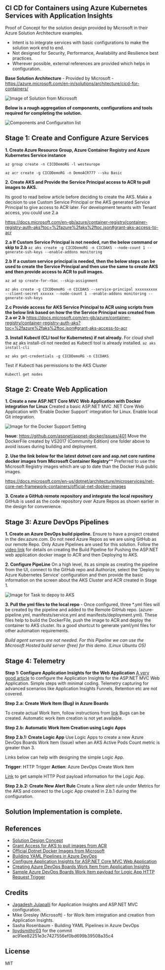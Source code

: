 ## CI CD for Containers using Azure Kubernetes Services with Application Insights

Proof of Concept for the solution design provided by Microsoft in their Azure Solution Architecture examples.  
   
 - Intent is to integrate services with basic configurations to make the solution work end to end.  
 - Not designed for Security, Performance, Availability and Resilience best practices.
 - Wherever possible, external references are provided which helps in configuration.

**Base Solution Architecture** - Provided by Microsoft - https://azure.microsoft.com/en-in/solutions/architecture/cicd-for-containers/

![Image of Solution from Microsoft](https://github.com/Sanoobk/CICDContainers-Demo02/blob/master/Images/SolutionDesign.PNG)

**Below is a rough aggregation of components, configurations and tools required for completing the solution.**

![Components and Configuraiton list](https://github.com/Sanoobk/CI-CD-Containers-Azure-Kubernetes-Service/blob/master/Images/Components.PNG)


## Stage 1: Create and Configure Azure Services

**1. Create Azure Resource Group, Azure Container Registry and Azure Kubernetes Service instance**

`az group create -n CICDDemoRG -l westeurope`

`az acr create -g CICDDemoRG -n DemoACR777 --sku Basic`

**2. Create AKS and Provide the Service Principal access to ACR to pull images to AKS.** 

Its good to read below article before deciding to create the AKS. Make a decision to use Custom Service Principal or the AKS generated Service Principal to give access to ACR later. For development tenants with Tenant access, you could use 2.a

https://docs.microsoft.com/en-gb/azure/container-registry/container-registry-auth-aks?toc=%2fazure%2faks%2ftoc.json#grant-aks-access-to-acr

**2.a If Custom Service Principal is not needed, run the below command or skip to 2.b**
`az aks create -g CICDDemoRG -n CICDAKS --node-count 1 --generate-ssh-keys --enable-addons monitoring `
	
**2.b If a custom service principal is needed, then the below steps can be used to create the Service Principal and then use the same to create AKS and then provide access to ACR to pull images.**

`az ad sp create-for-rbac --skip-assignment`

`az aks create -g CICDDemoRG -n CICDAKS --service-principal xxxxxxxxxx --client-secret xxxxxx --node-count 1 --enable-addons monitoring --generate-ssh-keys`

**2.c Provide access for AKS Service Principal to ACR using scripts from the below link based on how the the Service Principal was created from 2.a or 2.b**
https://docs.microsoft.com/en-gb/azure/container-registry/container-registry-auth-aks?toc=%2fazure%2faks%2ftoc.json#grant-aks-access-to-acr	

**3. Install Kubectl (CLI tool for Kubernetes) if not already.**
For cloud shell the az aks install-cli not needed as Kubectl tool is already installed.
`az aks install-cli`

`az aks get-credentials -g CICDDemoRG -n CICDAKS`

Test if Kubectl has permissions to the AKS Cluster

`Kubectl get nodes`

## Stage 2: Create Web Application

**1. Create a new ASP.NET Core MVC Web Application with Docker integration for Linux**
Created a basic ASP.NET MVC .NET Core Web Application with 'Enable Docker Support' integration for Linux. Enable local Git integration.

![Image for the Docker Support Setting](https://github.com/Sanoobk/CICDContainers-Demo02/blob/master/Images/DockerIntegration.PNG)

**Issue**: https://github.com/aspnet/aspnet-docker/issues/401
Move the DockerFile created by VS2017 (Community Edition) one folder above to avoid issues during building and deployment. 

**2. Use the link below for the latest dotnet core and asp.net core runtime docker images from Microsoft Container Registry**** 
Preferred to use the Microsoft Registry images which are up to date than the Docker Hub public images.

https://docs.microsoft.com/en-us/dotnet/architecture/microservices/net-core-net-framework-containers/official-net-docker-images

**3. Create a GitHub remote repository and integrate the local repository**
GitHub is used as the code repository over Azure Repos as shown earlier in the design for convenience.

## Stage 3: Azure DevOps Pipelines

**1. Create an Azure DevOps build pipeline.** Ensure to have a project created in the dev.azure.com. Do not need Azure Repos as we are using GitHub as our remote Repo. Only Azure Pipelines are used for this solution.
Follow the [video link](https://azure.microsoft.com/nl-nl/resources/videos/build-2019-yaml-release-pipelines-in-azure-devops/) for details on creating the Build Pipeline for Pushing the ASP.NET web application docker image to ACR and then Deploying to AKS.

**2. Configure PipeLine** On a high level, its as simple as creating the pipeline from the UI, connect to the GitHub repo and Authorize, select the 'Deploy to Azure Kubernetes Service' configuration and then provide the basic information on the screen about the AKS Cluster and ACR created in Stage 1.

![Image for Task to depoy to AKS](https://github.com/Sanoobk/CICDContainers-Demo02/blob/master/Images/DeploytoAKS.PNG)

**3. Pull the yml files to the local repo** - Once configured, three *.yml files will be created by the pipeline and added to the Remote GitHub repo. (azure-pipeline.yml, manifests/service.yml and manifests/deployment.yml). These files help to build the DockerFile, push the image to ACR and deploy the container to AKS cluster. Its a good shortcut to generate yaml/yml files for other automation requirements.

*Build agent servers are not needed. For this Pipeline we can use the Microsoft Hosted build server (free) for this demo. (Linux Ubuntu OS)*

## Stage 4: Telemetry

**Step 1: Configure Application Insights for the Web Application**
[A very good article](https://www.c-sharpcorner.com/article/configure-application-insight-for-net-core-2-0/) to configure the Application Insights for the ASP.NET MVC Web Application. Simple steps with minimal coding. Telemetry capturing for advanced scenarios like Application Insights Funnels, Retention etc are not covered.

**Step 2.a: Create Work Item (Bug) in Azure Boards**

To create actual Work Item, follow instructions from [link](https://azure.microsoft.com/nl-nl/blog/application-insights-work-item-integration-with-visual-studio-team-services/) 
Bugs can be created. Automatic work item creation is not yet available. 

**Step 2.b: Automatic Work Item Creation using Logic Apps**

**Step 2.b.1: Create Logic App**
Use Logic Apps to create a new Azure DevOps Boards Work Item (Issue) when an AKS Active Pods Count metric is greater than 3.

Links below can help with designing the simple Logic App.

**Trigger**: HTTP Trigger **Action**: Azure DevOps Create Work Item

[Link](https://docs.microsoft.com/en-us/rest/api/azure/devops/wit/work%20items/create?view=azure-devops-rest-5.1#examples) to get sample HTTP Post payload information for the Logic App.

**Step 2.b.2: Create New Alert Rule**
Create a New alert rule under Metrics for the AKS and connect to the Logic App created in 2.b.1 during the configuration.

## Solution Implementation is complete.

## References

 - [Solution Design Concept](https://azure.microsoft.com/en-in/solutions/architecture/cicd-for-containers/)
 - [Grant Access for AKS to pull images from    ACR](https://docs.microsoft.com/en-gb/azure/container-registry/container-registry-auth-aks?toc=/azure/aks/toc.json#grant-aks-access-to-acr)
 - [Official Dotnet Docker Images from    Microsoft](https://docs.microsoft.com/en-us/dotnet/architecture/microservices/net-core-net-framework-containers/official-net-docker-images)
 - [Building YAML Pipelines in Azure    DevOps](https://azure.microsoft.com/nl-nl/resources/videos/build-2019-yaml-release-pipelines-in-azure-devops/)
 - [Configure Application Insights for ASP.NET Core MVC Web    Application](https://www.c-sharpcorner.com/article/configure-application-insight-for-net-core-2-0/)
 - [Creating Azure DevOps Boards Work Item from Application    Insights](https://azure.microsoft.com/nl-nl/blog/application-insights-work-item-integration-with-visual-studio-team-services/)
 - [Sample Azure DevOps Boards Work Item payload for Logic App HTTP    Request    Trigger](https://docs.microsoft.com/en-us/rest/api/azure/devops/wit/work%20items/create?view=azure-devops-rest-5.1#examples)

## Credits
-   [Jagadesh Julapalli](https://www.c-sharpcorner.com/members/jagadesh-julapalli2) for Application Insights and ASP.NET MVC configuration.
-   Mike Gresley (Microsoft) - for Work Item integration and creation from Application Insights.
- Sasha Rosenbaum - Building YAML Pipelines in Azure DevOps
- [lloydsmithjr03](https://github.com/lloydsmithjr03/aks_test/commits?author=lloydsmithjr03) for the commit ac91ee82251e3c7427556ef0bd699b39508a35c4

License
----

MIT

